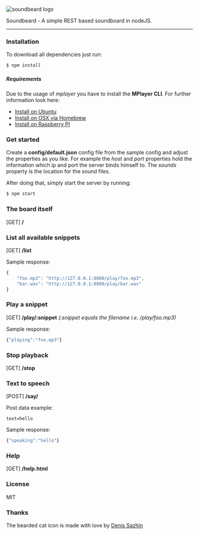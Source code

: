 ![soundbeard logo](https://raw.githubusercontent.com/jlis/soundbeard/master/logo.png)

Soundbeard - A simple REST based soundboard in nodeJS.

----

### Installation

To download all dependencies just run:

```sh
$ npm install
```

##### Requirements
Due to the usage of *mplayer* you have to install the **MPlayer CLI**. For further information look here:

* [Install on Ubuntu](http://www.debianadmin.com/install-mplayer-ubuntu.html)
* [Install on OSX via Homebrew](https://github.com/donmelton/MPlayerShell)
* [Install on Raspberry PI](https://rasspberrypi.wordpress.com/2012/09/02/audio-and-video-playback-on-raspberry-pi/)

### Get started
Create a **config/default.json** config file from the sample config and adjust the properties as you like.
For example the *host* and *port* properties hold the information which ip and port the server binds himself to. The *sounds* property is the location for the sound files.

After doing that, simply start the server by running:

```sh
$ npm start
```


### The board itself
[GET]  **/**

### List all available snippets
[GET]  **/list**

Sample response:
```javascript
{
    "foo.mp3": "http://127.0.0.1:8080/play/foo.mp3",
    "bar.wav": "http://127.0.0.1:8080/play/bar.wav"
}
```

### Play a snippet
[GET] **/play/:snippet** *(:snippet equals the filename i.e. /play/foo.mp3)*

Sample response:
```javascript
{"playing":"foo.mp3"}
```

### Stop playback
[GET] **/stop**

### Text to speech
[POST] **/say/**

Post data example:
```
text=hello
```

Sample response:
```javascript
{"speaking":"hello"}
```

### Help
[GET]  **/help.html**

### License

MIT

### Thanks

The bearded cat icon is made with love by [Denis Sazhin](http://iconka.com/)
